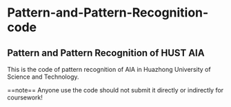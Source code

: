 # Pattern-and-Pattern-Recognition-code
## Pattern and Pattern Recognition of HUST AIA 
This is the code of  pattern recognition of AIA in Huazhong University of Science and Technology.

==note==
Anyone use the code should not submit it directly or indirectly for coursework!
